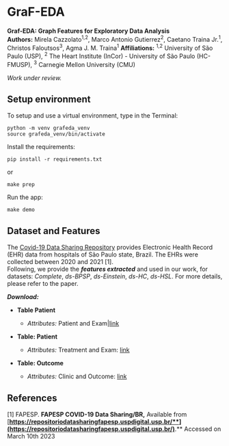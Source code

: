  # GraF-EDA

**Graf-EDA: Graph Features for Exploratory Data Analysis**  
**Authors:** Mirela Cazzolato<sup>1,2</sup>, Marco Antonio Gutierrez<sup>2</sup>, Caetano Traina Jr.<sup>1</sup>, Christos Faloutsos<sup>3</sup>, Agma J. M. Traina<sup>1</sup>
**Affiliations:**  <sup>1,2</sup> University of São Paulo (USP), <sup>2</sup> The Heart Institute (InCor) - University of São Paulo (HC-FMUSP), <sup>3</sup> Carnegie Mellon University (CMU)
   
*Work under review.*

## Setup environment

To setup and use a virtual environment, type in the Terminal:

```
python -m venv grafeda_venv  
source grafeda_venv/bin/activate  
```

Install the requirements:

    pip install -r requirements.txt
 or

    make prep

Run the app:

    make demo


## Dataset  and Features
  
The [Covid-19 Data Sharing Repository]([https://repositoriodatasharingfapesp.uspdigital.usp.br/](https://repositoriodatasharingfapesp.uspdigital.usp.br/)) provides Electronic Health Record (EHR) data from hospitals of São Paulo state, Brazil. The EHRs were collected between 2020 and 2021 [1].  
Following, we provide the ***features extracted*** and used in our work, for datasets: *Complete*, *ds-BPSP*,  *ds-Einstein*, *ds-HC*, *ds-HSL*. For more details, please refer to the paper.


***Download:***

- **Table Patient**
	- *Attributes:* Patient and Exam|[link](https://drive.google.com/drive/folders/1y2_SDW1AkUwVg64omU6isbVBOc2TSUT8?usp=sharing)  
 - **Table: Patient** 
	- *Attributes:* Treatment and Exam: [link](https://drive.google.com/drive/folders/1ocjN148UsoFUJejChgAK_BjQ_9YIbABe?usp=sharing)   

 - **Table: Outcome**
	- *Attributes:* Clinic and Outcome: [link](https://drive.google.com/drive/folders/15Zy1QSMnutFdrgnCp7EOBn25hNYvikWB?usp=sharing)   
  
## References

[1] FAPESP.  **FAPESP COVID-19 Data Sharing/BR,** Available from [**https://repositoriodatasharingfapesp.uspdigital.usp.br/**](https://repositoriodatasharingfapesp.uspdigital.usp.br/)**.** Accessed on March 10th 2023
